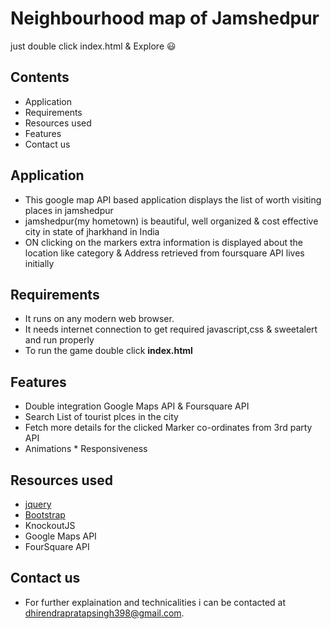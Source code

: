 # Neighbourhood map of Jamshedpur

just double click index.html & Explore  :smiley:

## Contents

* Application
* Requirements
* Resources used
* Features
* Contact us

## Application

* This google map API based application displays the list of worth visiting places in jamshedpur
* jamshedpur(my hometown) is beautiful, well organized & cost effective city in state of jharkhand in India
* ON clicking on the markers extra information  is displayed about the location like category & Address retrieved from foursquare API
lives initially

## Requirements

* It runs on any modern web browser.
* It needs internet connection to get required javascript,css & sweetalert and run properly
* To run the game double click **index.html**

## Features

* Double integration Google Maps API & Foursquare API
* Search List of tourist plces in the city
* Fetch more details for the clicked Marker co-ordinates from 3rd party API
* Animations * Responsiveness


## Resources used

* [jquery](https://ajax.googleapis.com/ajax/libs/jquery/3.2.1/jquery.min.js)
* [Bootstrap](https://maxcdn.bootstrapcdn.com/bootstrap/3.3.7/js/bootstrap.min.js)
* KnockoutJS
* Google Maps API
* FourSquare API

## Contact us

* For further explaination and technicalities i can be contacted at dhirendrapratapsingh398@gmail.com.

